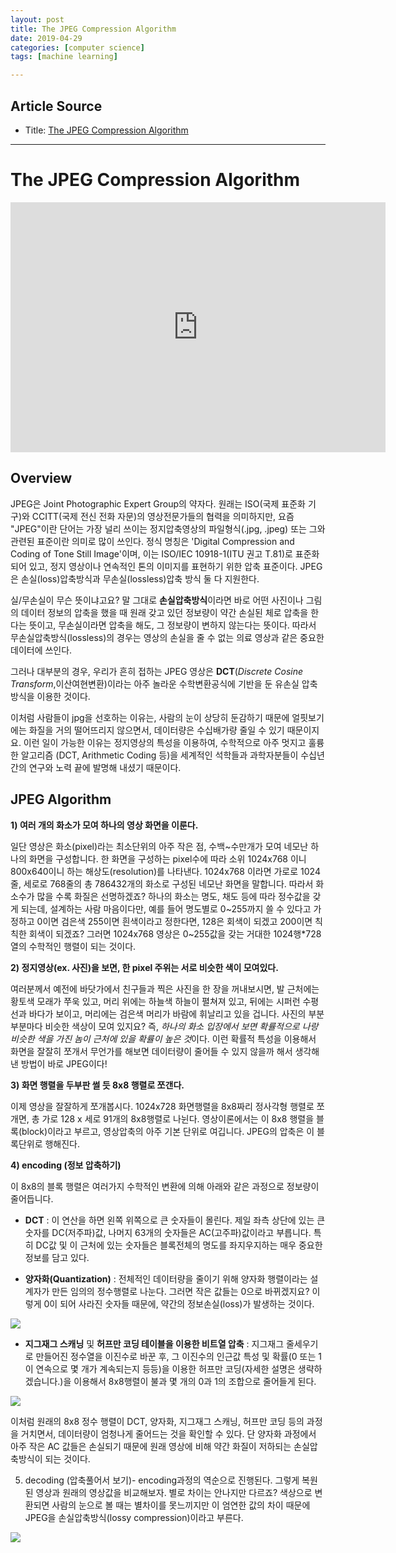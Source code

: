 ```yaml
---
layout: post
title: The JPEG Compression Algorithm
date: 2019-04-29
categories: [computer science]
tags: [machine learning]

---
```


## Article Source
* Title: [The JPEG Compression Algorithm](https://www.youtube.com/watch?v=aFbGqXFT0Nw)

---

# The JPEG Compression Algorithm

<iframe width="600" height="400" src="https://www.youtube.com/embed/aFbGqXFT0Nw" frameborder="0" allow="accelerometer; autoplay; encrypted-media; gyroscope; picture-in-picture" allowfullscreen></iframe>

## Overview

JPEG은 Joint Photographic Expert Group의 약자다. 원래는 ISO(국제 표준화 기구)와 CCITT(국제 전신 전화 자문)의 영상전문가들의 협력을 의미하지만, 요즘 "JPEG"이란 단어는 가장 널리 쓰이는 정지압축영상의 파일형식(.jpg, .jpeg) 또는 그와 관련된 표준이란 의미로 많이 쓰인다. 
정식 명칭은 'Digital Compression and Coding of Tone Still Image'이며, 이는 ISO/IEC 10918-1(ITU 권고 T.81)로 표준화되어 있고, 정지 영상이나 연속적인 톤의 이미지를 표현하기 위한 압축 표준이다. JPEG은 손실(loss)압축방식과 무손실(lossless)압축 방식 둘 다 지원한다.

실/무손실이 무슨 뜻이냐고요? 말 그대로 **손실압축방식**이라면 바로 어떤 사진이나 그림의 데이터 정보의 압축을 했을 때 원래 갖고 있던 정보량이 약간 손실된 체로 압축을 한다는 뜻이고, 무손실이라면 압축을 해도, 그 정보량이 변하지 않는다는 뜻이다. 따라서 무손실압축방식(lossless)의 경우는 영상의 손실을 줄 수 없는 의료 영상과 같은 중요한 데이터에 쓰인다. 

그러나 대부분의 경우, 우리가 흔히 접하는 JPEG 영상은 **DCT**(*Discrete Cosine Transform*,이산여현변환)이라는 아주 놀라운 수학변환공식에 기반을 둔 유손실 압축 방식을 이용한 것이다.

이처럼 사람들이 jpg을 선호하는 이유는, 사람의 눈이 상당히 둔감하기 때문에 얼핏보기에는 화질을 거의 떨어뜨리지 않으면서, 데이터량은 수십배가량 줄일 수 있기 때문이지요. 이런 일이 가능한 이유는 정지영상의 특성을 이용하여, 수학적으로 아주 멋지고 훌륭한 알고리즘 (DCT, Arithmetic Coding 등)을 세계적인 석학들과 과학자분들이 수십년간의 연구와 노력 끝에 발명해 내셨기 때문이다.

## JPEG Algorithm

**1) 여러 개의 화소가 모여 하나의 영상 화면을 이룬다.**

일단 영상은 화소(pixel)라는 최소단위의 아주 작은 점, 수백~수만개가 모여 네모난 하나의 화면을 구성합니다. 한 화면을 구성하는 pixel수에 따라 소위 1024x768 이니 800x640이니 하는 해상도(resolution)를 나타낸다. 1024x768 이라면 가로로 1024줄, 세로로 768줄의 총 786432개의 화소로 구성된 네모난 화면을 말합니다. 따라서 화소수가 많을 수록 화질은 선명하겠죠? 하나의 화소는 명도, 채도 등에 따라 정수값을 갖게 되는데, 설계하는 사람 마음이다만, 예를 들어 명도별로 0~255까지 쓸 수 있다고 가정하고 0이면 검은색 255이면 흰색이라고 정한다면, 128은 회색이 되겠고 200이면 칙칙한 회색이 되겠죠? 그러면 1024x768 영상은 0~255값을 갖는 거대한 1024행*728열의 수학적인 행렬이 되는 것이다.

**2) 정지영상(ex. 사진)을 보면, 한 pixel 주위는 서로 비슷한 색이 모여있다.**
 
여러분께서 예전에 바닷가에서 친구들과 찍은 사진을 한 장을 꺼내보시면, 발 근처에는 황토색 모래가 쭈욱 있고, 머리 위에는 하늘색 하늘이 펼쳐져 있고, 뒤에는 시퍼런 수평선과 바다가 보이고, 머리에는 검은색 머리가 바람에 휘날리고 있을 겁니다. 사진의 부분부분마다 비슷한 색상이 모여 있지요? 즉, *하나의 화소 입장에서 보면 확률적으로 나랑 비슷한 색을 가진 놈이 근처에 있을 확률이 높은 것*이다. 이런 확률적 특성을 이용해서 화면을 잘잘히 쪼개서 무언가를 해보면 데이터량이 줄어들 수 있지 않을까 해서 생각해낸 방법이 바로 JPEG이다!

**3) 화면 행렬을 두부판 썰 듯 8x8 행렬로 쪼갠다.**

이제 영상을 잘잘하게 쪼개봅시다. 1024x728 화면행렬을 8x8짜리 정사각형 행렬로 쪼개면, 총 가로 128 x 세로 91개의 8x8행렬로 나뉜다. 영상이론에서는 이 8x8 행렬을 블록(block)이라고 부르고, 영상압축의 아주 기본 단위로 여깁니다. JPEG의 압축은 이 블록단위로 행해진다.

**4) encoding (정보 압축하기)**

이 8x8의 블록 행렬은 여러가지 수학적인 변환에 의해 아래와 같은 과정으로 정보량이 줄어듭니다.

- **DCT** : 이 연산을 하면 왼쪽 위쪽으로 큰 숫자들이 몰린다. 제일 좌측 상단에 있는 큰 숫자를 DC(저주파)값, 나머지 63개의 숫자들은 AC(고주파)값이라고 부릅니다. 특히 DC값 및 이 근처에 있는 숫자들은 블록전체의 명도를 좌지우지하는 매우 중요한 정보를 담고 있다.

- **양자화(Quantization)** : 전체적인 데이터량을 줄이기 위해 양자화 행렬이라는 설계자가 만든 임의의 정수행렬로 나눈다. 그러면 작은 값들는 0으로 바뀌겠지요? 이렇게 0이 되어 사라진 숫자들 때문에, 약간의 정보손실(loss)가 발생하는 것이다.

<img src="http://myspeed.hanaro.com/contents/jpeg02.jpg">

- **지그재그 스캐닝** 및 **허프만 코딩 테이블을 이용한 비트열 압축** : 지그재그 줄세우기로 만들어진 정수열을 이진수로 바꾼 후, 그 이진수의 인근값 특성 및 확률(0 또는 1이 연속으로 몇 개가 계속되는지 등등)을 이용한 허프만 코딩(자세한 설명은 생략하겠습니다.)을 이용해서 8x8행렬이 불과 몇 개의 0과 1의 조합으로 줄어들게 된다.

<img src="http://myspeed.hanaro.com/contents/jpeg03.jpg">

이처럼 원래의 8x8 정수 행렬이 DCT,  양자화,  지그재그 스캐닝, 허프만 코딩 등의 과정을 거치면서, 데이터량이 엄청나게 줄어드는 것을 확인할 수 있다. 단 양자화 과정에서 아주 작은 AC 값들은 손실되기 때문에 원래 영상에 비해 약간 화질이 저하되는 손실압축방식이 되는 것이다. 

5) decoding (압축풀어서 보기)- encoding과정의 역순으로 진행된다. 그렇게 복원된 영상과 원래의 영상값을 비교해보자. 별로 차이는 안나지만 다르죠? 색상으로 변환되면 사람의 눈으로 볼 때는 별차이를 못느끼지만 이 엄연한 값의 차이 때문에 JPEG을 손실압축방식(lossy compression)이라고 부른다.

<img data-height="371" src="http://myspeed.hanaro.com/contents/jpeg04.jpg">

